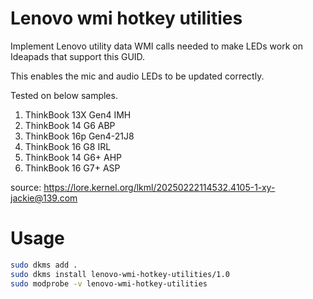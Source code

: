 # Lenovo wmi hotkey utilities

Implement Lenovo utility data WMI calls needed to make LEDs work on Ideapads that support this GUID.

This enables the mic and audio LEDs to be updated correctly.

Tested on below samples.

1. ThinkBook 13X Gen4 IMH
2. ThinkBook 14 G6 ABP
3. ThinkBook 16p Gen4-21J8
4. ThinkBook 16 G8 IRL
5. ThinkBook 14 G6+ AHP
6. ThinkBook 16 G7+ ASP

source: https://lore.kernel.org/lkml/20250222114532.4105-1-xy-jackie@139.com

# Usage

```bash
sudo dkms add .
sudo dkms install lenovo-wmi-hotkey-utilities/1.0
sudo modprobe -v lenovo-wmi-hotkey-utilities
```
